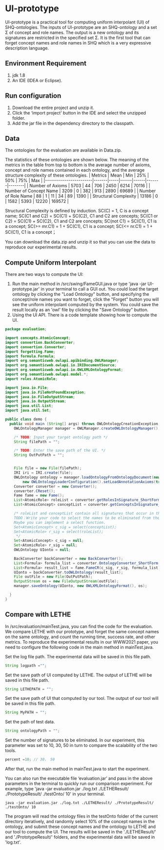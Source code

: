 # UI-prototype

UI-prototype is a practical tool for computing  uniform interpolant (UI) of SHQ-ontologies. The inputs of UI-prototype are an SHQ-ontology and a set Σ of concept and role names. The output is a new ontology and its signatures are restricted in the specified set Σ. It is the first tool that can forget concept names and role names in SHQ which is a very expressive description language. 

## Environment Requirement

1. jdk 1.8
2. An IDE (IDEA or Eclipse).

## Run configuration

1. Download the entire project and unzip it.
2. Click the ‘import project’ button in the IDE and select the unzipped folder.
3. Add the jar file in the dependency directory to the classpath.

## Data

The ontologies for the evaluation are available in Data.zip. 

The statistics of these ontologies are shown below.
The meaning of the metrics in the table from top to bottom is the average number of axioms, concept and role names contained in each ontology, and the average structure complexity of these ontologies.
| Metrics        | Mean | Min | 25% | 50% | 75%  | Max  |
|------------------------|-------|-----|------|------|-------|--------|
| Number of Axioms    | 5703 | 44 | 706 | 2450 | 6214 | 70116 |
| Number of Concept Name | 3209 | 0  | 382 | 913 | 2890 | 69689 |
| Number of Role Name  | 88  | 1  | 11  | 34  | 89  | 1390  |
| Structural Complexity | 13186 | 0  | 1582 | 5393 | 12220 | 169572 |

Structural Complexity is defined by induction.
SC(C) = 1, C is a concept name;
SC(C1 and C2) = SC(C1) + SC(C2), C1 and C2 are concepts;
SC(C1 or C2) = SC(C1) + SC(C2), C1 and C2 are concepts;
SC(not C1) = SC(C1), C1 is a concept;
SC(>= mr.C1) = 1 + SC(C1), C1 is a concept;
SC(<= nr.C1) = 1 + SC(C1), C1 is a concept；

You can download the data.zip and unzip it so that you can use the data to reproduce our experimental results.

## Compute Uniform Interpolant

There are two ways to compute the UI:
1. Run the main method in /src/swing/FameGUI.java or type 'java -jar UI-prototype.jar' in your terminal to call a GUI out. You could load the target ontology by clicking the "Load Ontology" button, and specifying the concept/role names you want to forget, click the "Forget" button you will see the uniform interpolant computed by the system. You could save the result locally as an 'owl' file by clicking the "Save Ontology" button.
2. Using the UI API.
There is a code template showing how to compute the UI.

```java
package evaluation;

import concepts.AtomicConcept;
import convertion.BackConverter;
import convertion.Converter;
import forgetting.Fame;
import formula.Formula;
import org.semanticweb.owlapi.apibinding.OWLManager;
import org.semanticweb.owlapi.io.IRIDocumentSource;
import org.semanticweb.owlapi.io.OWLXMLOntologyFormat;
import org.semanticweb.owlapi.model.*;
import roles.AtomicRole;

import java.io.File;
import java.io.FileNotFoundException;
import java.io.FileOutputStream;
import java.io.OutputStream;
import java.util.List;
import java.util.Set;

public class demo {
  public void main (String[] args) throws OWLOntologyCreationException, CloneNotSupportedException, FileNotFoundException, OWLOntologyStorageException {
    OWLOntologyManager manager = OWLManager.createOWLOntologyManager();

    /* TODO: Input your target ontology path */
    String filePath = "";

    /* TODO: Enter the save path of the UI. */
    String OutPutPath = "";


    File file = new File(filePath);
    IRI iri = IRI.create(file);
    OWLOntology ontology = manager.loadOntologyFromOntologyDocument(new IRIDocumentSource(iri),
        new OWLOntologyLoaderConfiguration().setLoadAnnotationAxioms(true));
    Converter converter = new Converter();
    converter.CReset();
    Fame fame = new Fame();
    List<AtomicRole> roleList = converter.getRolesInSignature_ShortForm(ontology);
    List<AtomicConcept> conceptList = converter.getConceptsInSignature_ShortForm(ontology);

    /* roleList and conceptList contain all signatures that occur in the input ontology.
    TODO：Write your code to select the names to be eliminated from these two lists.
    Maybe you can implement a select function.
    Set<AtomicConcept> c_sig = select(conceptList);
    Set<AtomicRole> r_sig = select(roleList);
     */
    Set<AtomicConcept> c_sig = null;
    Set<AtomicRole> r_sig = null;
    OWLOntology UIonto = null;

    BackConverter backConverter = new BackConverter();
    List<Formula> formula_list = converter.OntologyConverter_ShortForm(ontology);
    List<Formula> result_list = fame.FameCR(c_sig, r_sig, formula_list);
    UIonto = backConverter.toOWLOntology(result_list);
    File outFile = new File(OutPutPath);
    OutputStream os = new FileOutputStream(outFile);
    manager.saveOntology(UIonto, new OWLXMLOntologyFormat(), os);

  }
}
```

## Compare with LETHE
In /src/evaluation/mainTest.java, you can find the code for the evaluation. We compare LETHE with our prototype, and forget the same concept names on the same ontology, and count the running time, success rate, and other metrics. To reproduce the experimental results in our WWW2021 paper, you need to configure the following code in the main method in mainTest.java.

Set the log file path. The experimental data will be saved in this file path.
```java
String logpath ="";
```

Set the save path of UI computed by LETHE. The output of LETHE will be saved in this file path.
```java
String LETHEPATH = "";
```
Set the save path of UI that computed by our tool. The output of our tool will be saved in this file path.
```java
String MyPATH = "";
```

Set the path of test data. 
```java
String ontologyPath = "";
```

Set the number of signatures to be eliminated. In our experiment, this parameter was set to 10, 30, 50 in turn to compare the scalability of the two tools.
```java
percent =10; // 30， 50
```
After that, run the main method in mainTest.java to start the experiment. 

You can also run the executable file ‘evaluation.jar’ and pass in the above parameters in the terminal to quickly run our comparison experiment. For example, type 'java -jar evaluation.jar ./log.txt ./LETHEResult/ ./PrototypeResult/ ./testOnto/ 10' in your terminal. 
```shell
java -jar evaluation.jar ./log.txt ./LETHEResult/ ./PrototypeResult/ ./testOnto/ 10
```
The program will read the ontology files in the testOnto folder of the current directory iteratively, and randomly select 10% of the concept names in the ontology, and submit these concept names and the ontology to LETHE and our tool to compute the UI. The results will be saved in the './LETHEResult/' and './PrototypeResult/' folders, and the experimental data will be saved in 'log.txt'.


